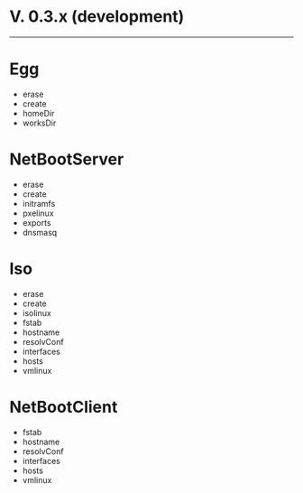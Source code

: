 # V. 0.3.x (development)

---
# Egg
* erase
* create
* homeDir
* worksDir

# NetBootServer
* erase
* create
* initramfs
* pxelinux
* exports
* dnsmasq

# Iso
* erase
* create
* isolinux
* fstab
* hostname
* resolvConf
* interfaces
* hosts
* vmlinux

# NetBootClient
* fstab
* hostname
* resolvConf
* interfaces
* hosts
* vmlinux
